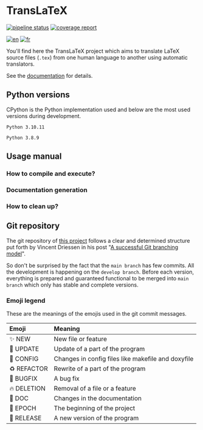 # TransLaTeX

[![pipeline status](https://gitlab.math.unistra.fr/cassandre/translatex/badges/main/pipeline.svg)](https://gitlab.math.unistra.fr/cassandre/translatex/-/commits/main)
[![coverage report](https://gitlab.math.unistra.fr/cassandre/translatex/badges/main/coverage.svg)](https://cassandre.pages.math.unistra.fr/translatex/coverage)

[![en](https://img.shields.io/badge/lang-en-red.svg)](README.md)
[![fr](https://img.shields.io/badge/lang-fr-yellow.svg)](README.fr.md)

You'll find here the TransLaTeX project which aims to translate LaTeX source files (`.tex`) from one human language to
another using automatic translators.

See the [documentation](https://cassandre.pages.math.unistra.fr/translatex) for details.

## Python versions

CPython is the Python implementation used and below are the most used versions during development.

```
Python 3.10.11

Python 3.8.9
```

## Usage manual

### How to compile and execute?

### Documentation generation

### How to clean up?

## Git repository

The git repository of [this project](https://gitlab.math.unistra.fr/cassandre/translatex) follows a clear and determined
structure put forth by Vincent Driessen in his
post "[A successful Git branching model](https://nvie.com/posts/a-successful-git-branching-model/)".

So don't be surprised by the fact that the `main branch` has few commits. All the development is happening on
the `develop branch`. Before each version, everything is prepared and guaranteed functional to be merged
into `main branch` which only has stable and complete versions.

### Emoji legend

These are the meanings of the emojis used in the git commit messages.

| Emoji       | Meaning                                            |
|:------------|:---------------------------------------------------|
| ✨ NEW       | New file or feature                                |
| 🔧 UPDATE   | Update of a part of the program                    |
| 🔨 CONFIG   | Changes in config files like makefile and doxyfile |
| ♻️ REFACTOR | Rewrite of a part of the program                   |
| 🐛 BUGFIX   | A bug fix                                          |
| 🔥 DELETION | Removal of a file or a feature                     |
| 📝 DOC      | Changes in the documentation                       |
| 🎉 EPOCH    | The beginning of the project                       |
| 🚀 RELEASE  | A new version of the program                       |
